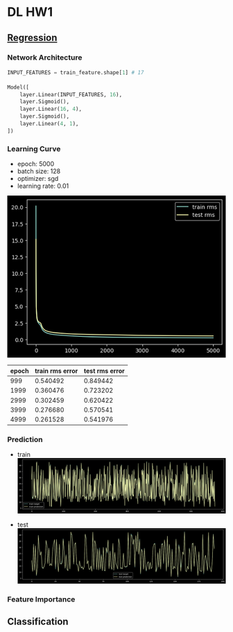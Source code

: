 # DL HW1

## [Regression](./regression.ipynb)

### Network Architecture

```python
INPUT_FEATURES = train_feature.shape[1] # 17

Model([
    layer.Linear(INPUT_FEATURES, 16),
    layer.Sigmoid(),
    layer.Linear(16, 4),
    layer.Sigmoid(),
    layer.Linear(4, 1),
])
```

### Learning Curve

- epoch: 5000
- batch size: 128
- optimizer: sgd
- learning rate: 0.01

![learning curve](./images/regression/loss.png)

| epoch | train rms error | test rms error |
| ----- | --------------- | -------------- |
| 999   | 0.540492        | 0.849442       |
| 1999  | 0.360476        | 0.723202       |
| 2999  | 0.302459        | 0.620422       |
| 3999  | 0.276680        | 0.570541       |
| 4999  | 0.261528        | 0.541976       |

### Prediction

- train
![train](./images/regression/train_pred.png)

- test
![test](./images/regression/test_pred.png)

### Feature Importance

## Classification
